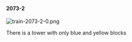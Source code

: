 #### 2073-2
![train-2073-2-0.png](https://github.com/lil-lab/nlvr/raw/master/nlvr/train/images/44/train-2073-2-0.png "train-2073-2-0.png")

There is a tower with only blue and yellow blocks